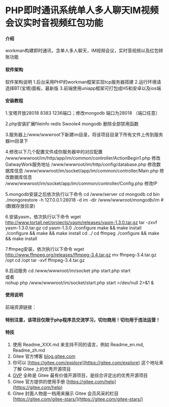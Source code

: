 # PHP即时通讯系统单人多人聊天IM视频会议实时音视频红包功能

#### 介绍
workman构建即时通讯，含单人多人聊天，IM视频会议，实时音视频以及红包转账功能

#### 软件架构
软件架构说明
1.后台采用PHP的workman框架实现tcp服务器搭建
2.运行环境请选择BT(宝塔)面板，最新版
3.前端使用uniapp框架可打包成H5和安卓以及ios端

#### 安装教程
1.宝塔开放28018 8383 1236端口；修改mongodb 端口为28018 （端口任意）

2.php安装扩展fileinfo redis Swoole4 mongodb   删除全部禁用函数

3.服务器上/www/wwwroot下新建im目录，将该项目目录下所有文件上传到服务器im目录下

4.修改以下几个配置文件成你服务器中的对应配置
  /www/wwwroot/im/http/app/im/common/controller/ActionBegin1.php  修改GatwayWork服务地址
  /www/wwwroot/im/http/config/database.php 修改数据库信息
  /www/wwwroot/im/socket/app/im/common/controller/Main.php 修改数据库信息
  /www/wwwroot/im/socket/app/im/common/controller/Config.php 修改IP

5.mongodb安装之后依次执行以下命令
  cd /www/server
  cd mongodb
  cd bin
  ./mongorestore -h 127.0.0.1:28018 -d im -dir /www/wwwroot/mongodb/im  #(数据存放目录)

6.安装yasm，依次执行以下命令
  wget http://www.tortall.net/projects/yasm/releases/yasm-1.3.0.tar.gz
  tar -zxvf yasm-1.3.0.tar.gz
  cd yasm-1.3.0
  ./configure make && make install
  ./configure && make && make install
  cd ../
  cd ffmpeg
  ./configure && make && make install
  
7.ffmpeg安装，依次执行以下命令
  wget http://www.ffmpeg.org/releases/ffmpeg-3.4.tar.gz
  mv ffmpeg-3.4.tar.gz /opt
  cd /opt
  tar -xvf ffmpeg-3.4.tar.gz
  
8.启动服务
  cd /www/wwwroot/im/socket
  php start.php start   
  或者   
  nohup php /www/wwwroot/im/socket/start.php start >/dev/null 2>&1 &
#### 使用说明

前端资源链接：


#### 特别注意，该项目仅限于php程序员交流学习，切勿商用！切勿用于违法运营！

#### 特技

1.  使用 Readme\_XXX.md 来支持不同的语言，例如 Readme\_en.md, Readme\_zh.md
2.  Gitee 官方博客 [blog.gitee.com](https://blog.gitee.com)
3.  你可以 [https://gitee.com/explore](https://gitee.com/explore) 这个地址来了解 Gitee 上的优秀开源项目
4.  [GVP](https://gitee.com/gvp) 全称是 Gitee 最有价值开源项目，是综合评定出的优秀开源项目
5.  Gitee 官方提供的使用手册 [https://gitee.com/help](https://gitee.com/help)
6.  Gitee 封面人物是一档用来展示 Gitee 会员风采的栏目 [https://gitee.com/gitee-stars/](https://gitee.com/gitee-stars/)
